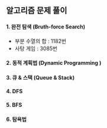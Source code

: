 ## 알고리즘 문제 풀이

#### 1. 완전 탐색 (Bruth-force Search)

* 부분 수열의 합 : 1182번
* 사탕 게임 : 3085번

#### 

#### 2. 동적 계획법 (Dynamic Programming )



#### 3. 큐 & 스택 (Queue & Stack)



#### 4. DFS



#### 5. BFS



#### 6. 탐욕법